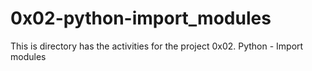 # 0x02-python-import_modules
This is directory has the activities for the project 0x02. Python - Import modules
